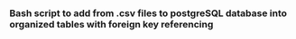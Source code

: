 ### Bash script to add from .csv files to postgreSQL database into organized tables with foreign key referencing